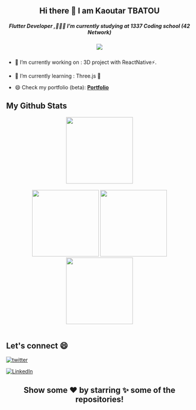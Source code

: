 <!--Hello-->
<h2 align = "center">Hi there 👋 I am Kaoutar TBATOU</h2>

<!--Description-->
<div align="center">
<h5>Flutter Developer ,👨🏽‍💻 I’m currently studying at 1337 Coding school (42 Network)<h5>
<img src="https://komarev.com/ghpvc/?username=ktbatou&label=Profile%20views&color=0e75b6&style=flat"/>
</div>

- 🔭 I’m currently working on : 3D project with ReactNative⚡.
- 🌱 I’m currently learning : Three.js 🤔

- 😄 Check my portfolio (beta):  [**Portfolio**](https://ktbatou.tech/)



<!--stats-->
## My Github Stats
<div align ="center">
 <div align ="center">
<img align="center" height="180em" src="https://github-profile-summary-cards.vercel.app/api/cards/profile-details?username=ktbatou&theme=dracula" />
 </div>
  <br/>
  <img height="180em" src="https://github-profile-summary-cards.vercel.app/api/cards/productive-time?username=ktbatou&theme=dracula"/>
  <img height="180em" src="https://github-profile-summary-cards.vercel.app/api/cards/stats?username=ktbatou&theme=dracula"/>
  <img height="180em" src="https://github-profile-summary-cards.vercel.app/api/cards/repos-per-language?username=ktbatou&theme=dracula"/>
  </div>
  </br>
 
<!-- Lets Connect-->
## Let's connect  😄

 [![twitter][twitter-shield]][twitter-url]
 
 [![LinkedIn][linkedin-shield]][linkedin-url]
 

  <!-- Show love-->

<h2 align="center"> Show some ❤️ by starring ✨ some of the repositories! </h2>

[twitter-shield]: 
https://img.shields.io/badge/Twitter-1DA1F2?style=for-the-badge&logo=twitter&logoColor=white
[twitter-url]: https://twitter.com/Kaoutar_TBATOU

[linkedin-shield]: https://img.shields.io/badge/LinkedIn-0077B5?style=for-the-badge&logo=linkedin&logoColor=white
[linkedin-url]: https://www.linkedin.com/in/ktbatou/
